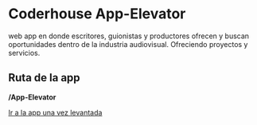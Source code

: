# Coderhouse App-Elevator
web app en donde escritores, guionistas y productores ofrecen y buscan oportunidades dentro de la industria audiovisual.  Ofreciendo proyectos y servicios. 
## Ruta de la app

**/App-Elevator**

[Ir a la app una vez levantada](http://127.0.0.1:8000/App-Elevator/)